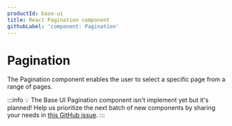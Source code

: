```yaml
---
productId: base-ui
title: React Pagination component
githubLabel: 'component: Pagination'
---
```


# Pagination

<p class="description">The Pagination component enables the user to select a specific page from a range of pages.</p>

:::info
💡 The Base UI Pagination component isn't implement yet but it's planned!
Help us prioritize the next batch of new components by sharing your needs in [this GitHub issue](https://github.com/mui/material-ui/issues/27170).
:::
